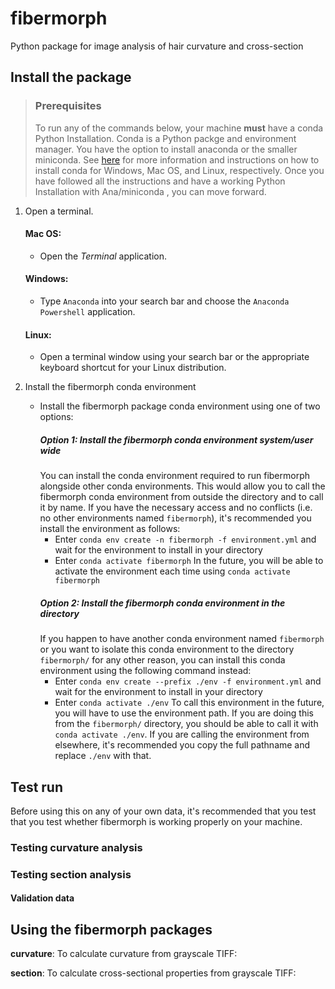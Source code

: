 # fibermorph
Python package for image analysis of hair curvature and cross-section

## Install the package

> ### Prerequisites
> To run any of the commands below, your machine **must** have a conda Python Installation. Conda is a Python packge and environment manager. You have the option to install anaconda or the smaller miniconda. 
> See [here](https://docs.conda.io/projects/conda/en/latest/user-guide/install/index.html) for more information and instructions on how to install conda for Windows, Mac OS, and Linux, respectively.
> Once you have followed all the instructions and have a working Python Installation with Ana/miniconda , you can move forward.

1. Open a terminal.
    #### Mac OS: 
      + Open the *Terminal* application.
    #### Windows:
      + Type `Anaconda` into your search bar and choose the `Anaconda Powershell` application.
    #### Linux:
      + Open a terminal window using your search bar or the appropriate keyboard shortcut for  your Linux distribution.
     
      
2. Install the fibermorph conda environment
      + Install the fibermorph package conda environment using one of two options:
        ##### Option 1: Install the fibermorph conda environment system/user wide 
        You can install the conda environment required to run fibermorph alongside other conda environments. This would allow you to call the fibermorph conda environment from outside the directory and to call it by name. If you have the necessary access and no conflicts (i.e. no other environments named `fibermorph`), it's recommended you install the environment as follows:
        + Enter `conda env create -n fibermorph -f environment.yml` and wait for the environment to install in your directory
        + Enter `conda activate fibermorph`
        In the future, you will be able to activate the environment each time using `conda activate fibermorph`
        ##### Option 2: Install the fibermorph conda environment in the directory
        If you happen to have another conda environment named `fibermorph` or you want to isolate this conda environment to the directory `fibermorph/` for any other reason, you can install this conda environment using the following command instead:
        + Enter `conda env create --prefix ./env -f environment.yml` and wait for the environment to install in your directory
        + Enter `conda activate ./env`
        To call this environment in the future, you will have to use the environment path. If you are doing this from the `fibermorph/` directory, you should be able to call it with `conda activate ./env`. If you are calling the environment from elsewhere, it's recommended you copy the full pathname and replace `./env` with that.   

## Test run
Before using this on any of your own data, it's recommended that you test that you test whether fibermorph is working properly on your machine. 

### Testing curvature analysis

### Testing section analysis



#### Validation data



## Using the fibermorph packages



**curvature**: To calculate curvature from grayscale TIFF:

**section**: To calculate cross-sectional properties from grayscale TIFF:



    
